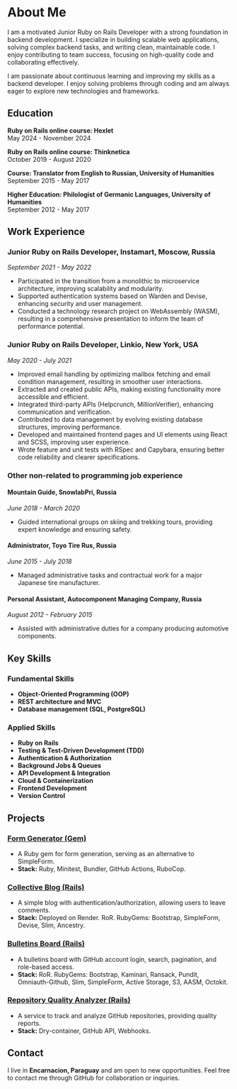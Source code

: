 # About Me

I am a motivated Junior Ruby on Rails Developer with a strong foundation in backend development. I specialize in building scalable web applications, solving complex backend tasks, and writing clean, maintainable code. I enjoy contributing to team success, focusing on high-quality code and collaborating effectively.

I am passionate about continuous learning and improving my skills as a backend developer. I enjoy solving problems through coding and am always eager to explore new technologies and frameworks. 

## Education

**Ruby on Rails online course: Hexlet**  
May 2024 - November 2024

**Ruby on Rails online course: Thinknetica**  
October 2019 - August 2020

**Course: Translator from English to Russian, University of Humanities**  
September 2015 - May 2017

**Higher Education: Philologist of Germanic Languages, University of Humanities**  
September 2012 - May 2017

## Work Experience

### Junior Ruby on Rails Developer, **Instamart**, Moscow, Russia  
*September 2021 - May 2022*

- Participated in the transition from a monolithic to microservice architecture, improving scalability and modularity.
- Supported authentication systems based on Warden and Devise, enhancing security and user management.
- Conducted a technology research project on WebAssembly (WASM), resulting in a comprehensive presentation to inform the team of performance potential.

### Junior Ruby on Rails Developer, **Linkio**, New York, USA  
*May 2020 - July 2021*

- Improved email handling by optimizing mailbox fetching and email condition management, resulting in smoother user interactions.
- Extracted and created public APIs, making existing functionality more accessible and efficient.
- Integrated third-party APIs (Helpcrunch, MillionVerifier), enhancing communication and verification.
- Contributed to data management by evolving existing database structures, improving performance.
- Developed and maintained frontend pages and UI elements using React and SCSS, improving user experience.
- Wrote feature and unit tests with RSpec and Capybara, ensuring better code reliability and clearer specifications.

### Other non-related to programming job experience
#### Mountain Guide, **SnowlabPri**, Russia  
*June 2018 - March 2020*
- Guided international groups on skiing and trekking tours, providing expert knowledge and ensuring safety.
#### Administrator, **Toyo Tire Rus**, Russia  
*June 2015 - July 2018*
- Managed administrative tasks and contractual work for a major Japanese tire manufacturer.
#### Personal Assistant, **Autocomponent Managing Company**, Russia  
*August 2012 - February 2015*
- Assisted with administrative duties for a company producing automotive components.

## Key Skills

### Fundamental Skills
- **Object-Oriented Programming (OOP)** 
- **REST architecture and MVC**
- **Database management (SQL, PostgreSQL)**


### Applied Skills
- **Ruby on Rails**
- **Testing & Test-Driven Development (TDD)**
- **Authentication & Authorization**
- **Background Jobs & Queues**
- **API Development & Integration** 
- **Cloud & Containerization**
- **Frontend Development**
- **Version Control**


## Projects

### **[Form Generator (Gem)](https://github.com/Avanera/rails-project-63)**
- A Ruby gem for form generation, serving as an alternative to SimpleForm.
- **Stack:** Ruby, Minitest, Bundler, GitHub Actions, RuboCop.

### **[Collective Blog (Rails)](https://github.com/Avanera/rails-project-64)**
- A simple blog with authentication/authorization, allowing users to leave comments.
- **Stack:** Deployed on Render. RoR. RubyGems: Bootstrap, SimpleForm, Devise, Slim, Ancestry.

### **[Bulletins Board (Rails)](https://github.com/Avanera/rails-project-65)**
- A bulletins board with GitHub account login, search, pagination, and role-based access.
- **Stack:** RoR. RubyGems: Bootstrap, Kaminari, Ransack, Pundit, Omniauth-Github, Slim, SimpleForm, Active Storage, S3, AASM, Octokit.

### **[Repository Quality Analyzer (Rails)](https://github.com/Avanera/rails-project-66)**
- A service to track and analyze GitHub repositories, providing quality reports.
- **Stack:** Dry-container, GitHub API, Webhooks.

## Contact

I live in **Encarnacion, Paraguay** and am open to new opportunities. Feel free to contact me through GitHub for collaboration or inquiries.
